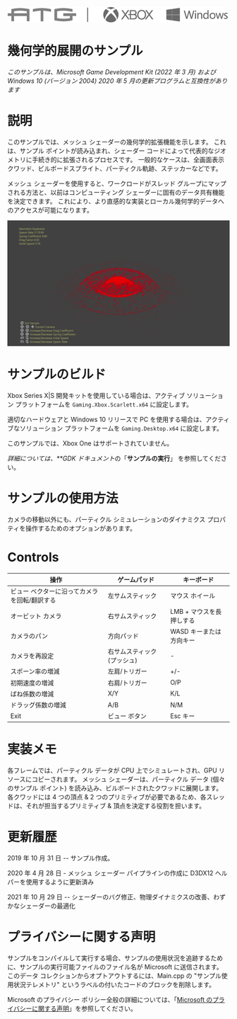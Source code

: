 ![](./media/image1.png)

# 幾何学的展開のサンプル

*このサンプルは、Microsoft Game Development Kit (2022 年 3 月) および Windows 10 (バージョン 2004) 2020 年 5 月の更新プログラムと互換性があります*

# 説明

このサンプルでは、メッシュ シェーダーの幾何学的拡張機能を示します。 これは、サンプル ポイントが読み込まれ、シェーダー コードによって代表的なジオメトリに手続き的に拡張されるプロセスです。 一般的なケースは、全画面表示クワッド、ビルボードスプライト、パーティクル軌跡、ステッカーなどです。

メッシュ シェーダーを使用すると、ワークロードがスレッド グループにマップされる方法と、以前はコンピューティング シェーダーに固有のデータ共有機能を決定できます。 これにより、より直感的な実装とローカル幾何学的データへのアクセスが可能になります。

![](./media/image3.png)

# サンプルのビルド

Xbox Series X|S 開発キットを使用している場合は、アクティブ ソリューション プラットフォームを `Gaming.Xbox.Scarlett.x64` に設定します。

適切なハードウェアと Windows 10 リリースで PC を使用する場合は、アクティブなソリューション プラットフォームを `Gaming.Desktop.x64` に設定します。

このサンプルでは、Xbox One はサポートされていません。

*詳細については、**GDK ドキュメント*の「__サンプルの実行__」 を参照してください。

# サンプルの使用方法

カメラの移動以外にも、パーティクル シミュレーションのダイナミクス プロパティを操作するためのオプションがあります。

# Controls

| 操作 | ゲームパッド | キーボード |
|---|---|---|
| ビュー ベクターに沿ってカメラを回転/翻訳する | 左サムスティック | マウス ホイール |
| オービット カメラ | 右サムスティック | LMB + マウスを長押しする |
| カメラのパン | 方向パッド | WASD キーまたは方向キー |
| カメラを再設定 | 右サムスティック (プッシュ) | \- |
| スポーン率の増減 | 左肩/トリガー | +/- |
| 初期速度の増減 | 右肩/トリガー | O/P |
| ばね係数の増減 | X/Y | K/L |
| ドラッグ係数の増減 | A/B | N/M |
| Exit | ビュー ボタン | Esc キー |

# 実装メモ

各フレームでは、パーティクル データが CPU 上でシミュレートされ、GPU リソースにコピーされます。 メッシュ シェーダーは、パーティクル データ (個々のサンプル ポイント) を読み込み、ビルボードされたクワッドに展開します。 各クワッドには 4 つの頂点 & 2 つのプリミティブが必要であるため、各スレッドは、それが担当するプリミティブ & 頂点を決定する役割を担います。

# 更新履歴

2019 年 10 月 31 日 -- サンプル作成。

2020 年 4 月 28 日 - メッシュ シェーダー パイプラインの作成に D3DX12 ヘルパーを使用するように更新済み

2021 年 10 月 29 日 -- シェーダーのバグ修正、物理ダイナミクスの改善、わずかなシェーダーの最適化

# プライバシーに関する声明

サンプルをコンパイルして実行する場合、サンプルの使用状況を追跡するために、サンプルの実行可能ファイルのファイル名が Microsoft に送信されます。 このデータ コレクションからオプトアウトするには、Main.cpp の "サンプル使用状況テレメトリ" というラベルの付いたコードのブロックを削除します。

Microsoft のプライバシー ポリシー全般の詳細については、「[Microsoft のプライバシーに関する声明](https://privacy.microsoft.com/en-us/privacystatement/)」を参照してください。


